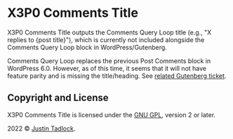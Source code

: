 # X3P0 Comments Title

X3P0 Comments Title outputs the Comments Query Loop title (e.g., "X replies to {post title}"), which is currently not included alongside the Comments Query Loop block in WordPress/Gutenberg.

Comments Query Loop replaces the previous Post Comments block in WordPress 6.0.  However, as of this time, it seems that it will not have feature parity and is missing the title/heading.  See [related Gutenberg ticket](https://github.com/WordPress/gutenberg/issues/40264).

## Copyright and License

X3P0 Comments Title is licensed under the [GNU GPL](http://www.gnu.org/licenses/old-licenses/gpl-2.0.html), version 2 or later.

2022 &copy; [Justin Tadlock](http://justintadlock.com).
